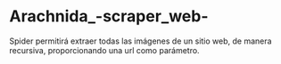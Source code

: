 # Arachnida_-scraper_web-
Spider permitirá extraer todas las imágenes de un sitio web, de manera recursiva, proporcionando una url como parámetro. 
